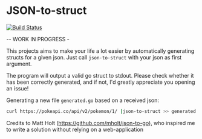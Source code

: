 # JSON-to-struct

[![Build Status](https://travis-ci.com/marhaupe/json-to-struct.svg?branch=master)](https://travis-ci.com/marhaupe/json-to-struct)

-- WORK IN PROGRESS -

This projects aims to make your life a lot easier by automatically generating structs for a given json. Just call `json-to-struct` with your json as first argument. 

The program will output a valid go struct to stdout. Please check whether it has been correctly generated, and if not, I'd greatly appreciate you opening an issue!

Generating a new file `generated.go` based on a received json: 
```bash
curl https://pokeapi.co/api/v2/pokemon/1/ |json-to-struct >> generated.go
```

Credits to Matt Holt (https://github.com/mholt/json-to-go), who inspired me to write a solution without relying on a web-application